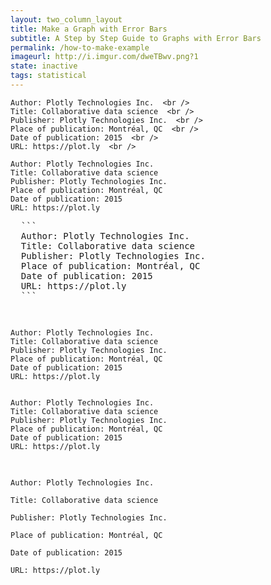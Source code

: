 ```yaml
---
layout: two_column_layout
title: Make a Graph with Error Bars
subtitle: A Step by Step Guide to Graphs with Error Bars
permalink: /how-to-make-example
imageurl: http://i.imgur.com/dweTBwv.png?1
state: inactive
tags: statistical
---
```



```
Author: Plotly Technologies Inc.  <br />
Title: Collaborative data science  <br />
Publisher: Plotly Technologies Inc.  <br />
Place of publication: Montréal, QC  <br />
Date of publication: 2015  <br />
URL: https://plot.ly  <br />
```



  ```
  Author: Plotly Technologies Inc.  
  Title: Collaborative data science  
  Publisher: Plotly Technologies Inc.  
  Place of publication: Montréal, QC  
  Date of publication: 2015  
  URL: https://plot.ly  
  ```
  
  <pre>
  ```
  Author: Plotly Technologies Inc.  
  Title: Collaborative data science  
  Publisher: Plotly Technologies Inc.  
  Place of publication: Montréal, QC  
  Date of publication: 2015  
  URL: https://plot.ly  
  ```
  </pre>
  
  
<code>
Author: Plotly Technologies Inc.  
Title: Collaborative data science  
Publisher: Plotly Technologies Inc.  
Place of publication: Montréal, QC  
Date of publication: 2015  
URL: https://plot.ly  
</code>

<pre>
<code>
Author: Plotly Technologies Inc.  
Title: Collaborative data science  
Publisher: Plotly Technologies Inc.  
Place of publication: Montréal, QC  
Date of publication: 2015  
URL: https://plot.ly  
</code>
</pre>


<code>
Author: Plotly Technologies Inc.  <br />
Title: Collaborative data science  <br />
Publisher: Plotly Technologies Inc.  <br />
Place of publication: Montréal, QC  <br />
Date of publication: 2015  <br />
URL: https://plot.ly  <br />
</code>
